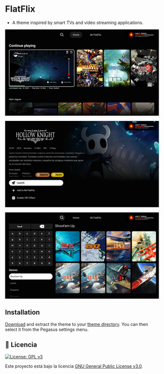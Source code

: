 # FlatFlix

- A theme inspired by smart TVs and video streaming applications.


![screen](https://github.com/ZagonAb/FlatFlix/blob/2ede92c80554b60d502b0dfa485195aaf2e1a90f/.meta/screenshots/screen0.png)

![screen1](https://github.com/ZagonAb/FlatFlix/blob/6d1c5972ca6ee87ad388bf58fa0c74cf537f3c69/.meta/screenshots/screen1.png)

![screen2](https://github.com/ZagonAb/FlatFlix/blob/6d1c5972ca6ee87ad388bf58fa0c74cf537f3c69/.meta/screenshots/screen2.png)


## Installation

[Download]() and extract the theme to your [theme directory](http://pegasus-frontend.org/docs/user-guide/installing-themes). You can then select it from the Pegasus settings menu.

## 📜 Licencia

[![License: GPL v3](https://img.shields.io/badge/License-GPLv3-blue.svg)](https://www.gnu.org/licenses/gpl-3.0)

Este proyecto está bajo la licencia [GNU General Public License v3.0](https://www.gnu.org/licenses/gpl-3.0.txt).


